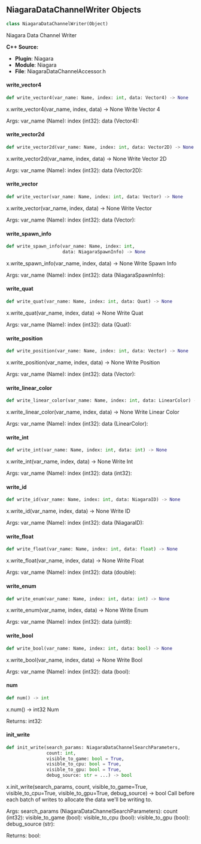 ## NiagaraDataChannelWriter Objects

```python
class NiagaraDataChannelWriter(Object)
```

Niagara Data Channel Writer

**C++ Source:**

- **Plugin**: Niagara
- **Module**: Niagara
- **File**: NiagaraDataChannelAccessor.h

<a id="unreal.NiagaraDataChannelWriter.write_vector4"></a>

#### write_vector4

```python
def write_vector4(var_name: Name, index: int, data: Vector4) -> None
```

x.write_vector4(var_name, index, data) -> None
Write Vector 4

Args:
    var_name (Name): 
    index (int32): 
    data (Vector4):

<a id="unreal.NiagaraDataChannelWriter.write_vector2d"></a>

#### write_vector2d

```python
def write_vector2d(var_name: Name, index: int, data: Vector2D) -> None
```

x.write_vector2d(var_name, index, data) -> None
Write Vector 2D

Args:
    var_name (Name): 
    index (int32): 
    data (Vector2D):

<a id="unreal.NiagaraDataChannelWriter.write_vector"></a>

#### write_vector

```python
def write_vector(var_name: Name, index: int, data: Vector) -> None
```

x.write_vector(var_name, index, data) -> None
Write Vector

Args:
    var_name (Name): 
    index (int32): 
    data (Vector):

<a id="unreal.NiagaraDataChannelWriter.write_spawn_info"></a>

#### write_spawn_info

```python
def write_spawn_info(var_name: Name, index: int,
                     data: NiagaraSpawnInfo) -> None
```

x.write_spawn_info(var_name, index, data) -> None
Write Spawn Info

Args:
    var_name (Name): 
    index (int32): 
    data (NiagaraSpawnInfo):

<a id="unreal.NiagaraDataChannelWriter.write_quat"></a>

#### write_quat

```python
def write_quat(var_name: Name, index: int, data: Quat) -> None
```

x.write_quat(var_name, index, data) -> None
Write Quat

Args:
    var_name (Name): 
    index (int32): 
    data (Quat):

<a id="unreal.NiagaraDataChannelWriter.write_position"></a>

#### write_position

```python
def write_position(var_name: Name, index: int, data: Vector) -> None
```

x.write_position(var_name, index, data) -> None
Write Position

Args:
    var_name (Name): 
    index (int32): 
    data (Vector):

<a id="unreal.NiagaraDataChannelWriter.write_linear_color"></a>

#### write_linear_color

```python
def write_linear_color(var_name: Name, index: int, data: LinearColor) -> None
```

x.write_linear_color(var_name, index, data) -> None
Write Linear Color

Args:
    var_name (Name): 
    index (int32): 
    data (LinearColor):

<a id="unreal.NiagaraDataChannelWriter.write_int"></a>

#### write_int

```python
def write_int(var_name: Name, index: int, data: int) -> None
```

x.write_int(var_name, index, data) -> None
Write Int

Args:
    var_name (Name): 
    index (int32): 
    data (int32):

<a id="unreal.NiagaraDataChannelWriter.write_id"></a>

#### write_id

```python
def write_id(var_name: Name, index: int, data: NiagaraID) -> None
```

x.write_id(var_name, index, data) -> None
Write ID

Args:
    var_name (Name): 
    index (int32): 
    data (NiagaraID):

<a id="unreal.NiagaraDataChannelWriter.write_float"></a>

#### write_float

```python
def write_float(var_name: Name, index: int, data: float) -> None
```

x.write_float(var_name, index, data) -> None
Write Float

Args:
    var_name (Name): 
    index (int32): 
    data (double):

<a id="unreal.NiagaraDataChannelWriter.write_enum"></a>

#### write_enum

```python
def write_enum(var_name: Name, index: int, data: int) -> None
```

x.write_enum(var_name, index, data) -> None
Write Enum

Args:
    var_name (Name): 
    index (int32): 
    data (uint8):

<a id="unreal.NiagaraDataChannelWriter.write_bool"></a>

#### write_bool

```python
def write_bool(var_name: Name, index: int, data: bool) -> None
```

x.write_bool(var_name, index, data) -> None
Write Bool

Args:
    var_name (Name): 
    index (int32): 
    data (bool):

<a id="unreal.NiagaraDataChannelWriter.num"></a>

#### num

```python
def num() -> int
```

x.num() -> int32
Num

Returns:
    int32:

<a id="unreal.NiagaraDataChannelWriter.init_write"></a>

#### init_write

```python
def init_write(search_params: NiagaraDataChannelSearchParameters,
               count: int,
               visible_to_game: bool = True,
               visible_to_cpu: bool = True,
               visible_to_gpu: bool = True,
               debug_source: str = ...) -> bool
```

x.init_write(search_params, count, visible_to_game=True, visible_to_cpu=True, visible_to_gpu=True, debug_source) -> bool
Call before each batch of writes to allocate the data we'll be writing to.

Args:
    search_params (NiagaraDataChannelSearchParameters): 
    count (int32): 
    visible_to_game (bool): 
    visible_to_cpu (bool): 
    visible_to_gpu (bool): 
    debug_source (str): 

Returns:
    bool:

<a id="unreal.NiagaraDataChannelHandler"></a>
